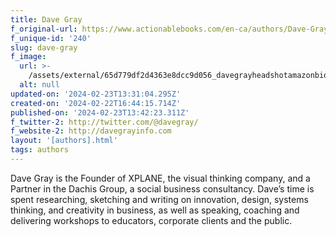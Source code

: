 ```yaml
---
title: Dave Gray
f_original-url: https://www.actionablebooks.com/en-ca/authors/Dave-Gray/
f_unique-id: '240'
slug: dave-gray
f_image:
  url: >-
    /assets/external/65d779df2d4363e8dcc9d056_davegrayheadshotamazonbio-180x209.jpeg
  alt: null
updated-on: '2024-02-23T13:31:04.295Z'
created-on: '2024-02-22T16:44:15.714Z'
published-on: '2024-02-23T13:42:23.311Z'
f_twitter-2: http://twitter.com/@davegray/
f_website-2: http://davegrayinfo.com
layout: '[authors].html'
tags: authors
---
```


Dave Gray is the Founder of XPLANE, the visual thinking company, and a Partner in the Dachis Group, a social business consultancy. Dave’s time is spent researching, sketching and writing on innovation, design, systems thinking, and creativity in business, as well as speaking, coaching and delivering workshops to educators, corporate clients and the public.
